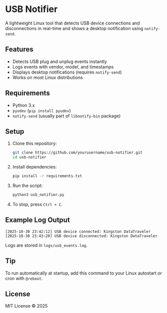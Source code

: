 # USB Notifier

A lightweight Linux tool that detects USB device connections and disconnections in real-time and shows a desktop notification using `notify-send`.

## Features
- Detects USB plug and unplug events instantly
- Logs events with vendor, model, and timestamps
- Displays desktop notifications (requires `notify-send`)
- Works on most Linux distributions

## Requirements
- Python 3.x
- `pyudev` (`pip install pyudev`)
- `notify-send` (usually part of `libnotify-bin` package)

## Setup
1. Clone this repository:
   ```bash
   git clone https://github.com/yourusername/usb-notifier.git
   cd usb-notifier
   ```

2. Install dependencies:
   ```bash
   pip install -r requirements.txt
   ```

3. Run the script:
   ```bash
   python3 usb_notifier.py
   ```

4. To stop, press `Ctrl + C`.

## Example Log Output
```
[2025-10-30 23:42:12] USB device connected: Kingston DataTraveler
[2025-10-30 23:43:20] USB device disconnected: Kingston DataTraveler
```

Logs are stored in `logs/usb_events.log`.

## Tip
To run automatically at startup, add this command to your Linux autostart or cron with `@reboot`.

## License
MIT License © 2025
